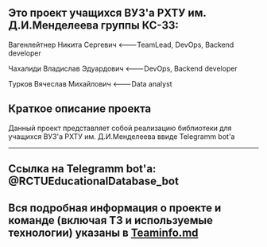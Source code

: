 Это проект учащихся ВУЗ'а РХТУ им. Д.И.Менделеева группы КС-33:
------------------------------------------------------------------------

  Вагенлейтнер Никита Сергевич     <---TeamLead, DevOps, Backend developer
  
  Чахалиди Владислав Эдуардович    <---DevOps, Backend developer
  
  Турков Вячеслав Михайлович       <---Data analyst

Краткое описание проекта
------------------------------------------------------------------------

  Данный проект представляет собой реализацию библиотеки для учащихся ВУЗ'а РХТУ им. Д.И.Менделеева ввиде Telegramm bot'a
  
------------------------------------------------------------------------

Ссылка на Telegramm bot'a: @RCTUEducationalDatabase_bot
------------------------------------------------------------------------

Вся подробная информация о проекте и команде (включая ТЗ и используемые технологии) указаны в [Teaminfo.md](https://github.com/OutumnRay/Project_Bot/blob/d14adb175971a8472211cc1603dc20203b82b825/Teaminfo.md)
------------------------------------------------------------------------
